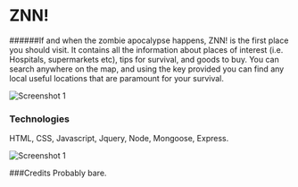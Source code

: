 # ZNN!
######If and when the zombie apocalypse happens, ZNN! is the first place you should visit. It contains all the information about places of interest (i.e. Hospitals, supermarkets etc), tips for survival, and goods to buy. You can search anywhere on the map, and using the key provided you can find any local useful locations that are paramount for your survival.

![Screenshot 1](http://i.imgur.com/PYXmbgv.png)

### Technologies
HTML, CSS, Javascript, Jquery, Node, Mongoose, Express.

![Screenshot 1](http://i.imgur.com/3MqUGgs.png)



###Credits
Probably bare.

